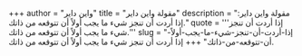 +++
author = "واين داير"
title = "مقولة واين داير"
description = "مقولة واين داير: إذا أردت أن تنجز شيء ما يجب أولاً أن تتوقعه من ذاتك."
quote = '''إذا أردت أن تنجز شيء ما يجب أولاً أن تتوقعه من ذاتك.''' 
slug = "إذا-أردت-أن-تنجز-شيء-ما-يجب-أولاً-أن-تتوقعه-من-ذاتك"
+++
إذا أردت أن تنجز شيء ما يجب أولاً أن تتوقعه من ذاتك.
